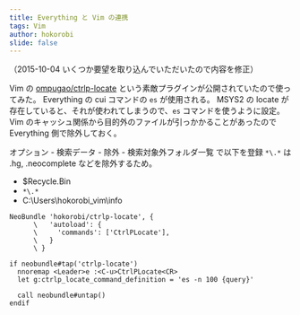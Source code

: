 ```yaml
---
title: Everything と Vim の連携
tags: Vim
author: hokorobi
slide: false
---
```


（2015-10-04 いくつか要望を取り込んでいただいたので内容を修正）

Vim の [ompugao/ctrlp-locate](https://github.com/ompugao/ctrlp-locate) という素敵プラグインが公開されていたので使ってみた。
Everything の cui コマンドの `es` が使用される。
MSYS2 の locate が存在していると、それが使われてしまうので、`es` コマンドを使うように設定。
Vim のキャッシュ関係から目的外のファイルが引っかかることがあったので Everything 側で除外しておく。

オプション - 検索データ - 除外 - 検索対象外フォルダ一覧 で以下を登録
` *\.* ` は .hg, .neocomplete などを除外するため。

- $Recycle.Bin
- `*\.*`
- C:\Users\hokorobi\_vim\info

```vim:.vimrc
NeoBundle 'hokorobi/ctrlp-locate', {
      \   'autoload': {
      \     'commands': ['CtrlPLocate'],
      \   }
      \ }

if neobundle#tap('ctrlp-locate')
  nnoremap <Leader>e :<C-u>CtrlPLocate<CR>
  let g:ctrlp_locate_command_definition = 'es -n 100 {query}'

  call neobundle#untap()
endif

```

